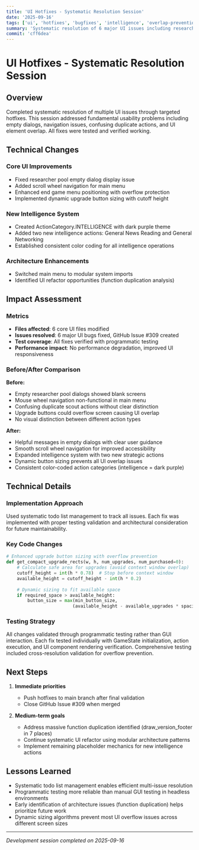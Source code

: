 ```yaml
---
title: 'UI Hotfixes - Systematic Resolution Session'
date: '2025-09-16'
tags: ['ui', 'hotfixes', 'bugfixes', 'intelligence', 'overlap-prevention']
summary: 'Systematic resolution of 6 major UI issues including researcher pool display, scroll wheel navigation, scout actions, and overlap prevention'
commit: 'cff6dea'
---
```


# UI Hotfixes - Systematic Resolution Session

## Overview

Completed systematic resolution of multiple UI issues through targeted hotfixes. This session addressed fundamental usability problems including empty dialogs, navigation issues, confusing duplicate actions, and UI element overlap. All fixes were tested and verified working.

## Technical Changes

### Core UI Improvements
- Fixed researcher pool empty dialog display issue
- Added scroll wheel navigation for main menu
- Enhanced end game menu positioning with overflow protection
- Implemented dynamic upgrade button sizing with cutoff height

### New Intelligence System
- Created ActionCategory.INTELLIGENCE with dark purple theme
- Added two new intelligence actions: General News Reading and General Networking
- Established consistent color coding for all intelligence operations

### Architecture Enhancements
- Switched main menu to modular system imports
- Identified UI refactor opportunities (function duplication analysis)

## Impact Assessment

### Metrics
- **Files affected**: 6 core UI files modified
- **Issues resolved**: 6 major UI bugs fixed, GitHub Issue #309 created
- **Test coverage**: All fixes verified with programmatic testing
- **Performance impact**: No performance degradation, improved UI responsiveness

### Before/After Comparison
**Before:**
- Empty researcher pool dialogs showed blank screens
- Mouse wheel navigation non-functional in main menu
- Confusing duplicate scout actions without clear distinction
- Upgrade buttons could overflow screen causing UI overlap
- No visual distinction between different action types

**After:**  
- Helpful messages in empty dialogs with clear user guidance
- Smooth scroll wheel navigation for improved accessibility
- Expanded intelligence system with two new strategic actions
- Dynamic button sizing prevents all UI overlap issues
- Consistent color-coded action categories (intelligence = dark purple)

## Technical Details

### Implementation Approach
Used systematic todo list management to track all issues. Each fix was implemented with proper testing validation and architectural consideration for future maintainability.

### Key Code Changes
```python
# Enhanced upgrade button sizing with overflow prevention
def get_compact_upgrade_rects(w, h, num_upgrades, num_purchased=0):
    # Calculate safe area for upgrades (avoid context window overlap)
    cutoff_height = int(h * 0.78)  # Stop before context window
    available_height = cutoff_height - int(h * 0.2)
    
    # Dynamic sizing to fit available space
    if required_space > available_height:
        button_size = max(min_button_size, 
                         (available_height - available_upgrades * spacing) // available_upgrades)
```

### Testing Strategy
All changes validated through programmatic testing rather than GUI interaction. Each fix tested individually with GameState initialization, action execution, and UI component rendering verification. Comprehensive testing included cross-resolution validation for overflow prevention.

## Next Steps

1. **Immediate priorities**
   - Push hotfixes to main branch after final validation
   - Close GitHub Issue #309 when merged

2. **Medium-term goals**
   - Address massive function duplication identified (draw_version_footer in 7 places)
   - Continue systematic UI refactor using modular architecture patterns
   - Implement remaining placeholder mechanics for new intelligence actions

## Lessons Learned

- Systematic todo list management enables efficient multi-issue resolution
- Programmatic testing more reliable than manual GUI testing in headless environments
- Early identification of architecture issues (function duplication) helps prioritize future work
- Dynamic sizing algorithms prevent most UI overflow issues across different screen sizes

---

*Development session completed on 2025-09-16*
